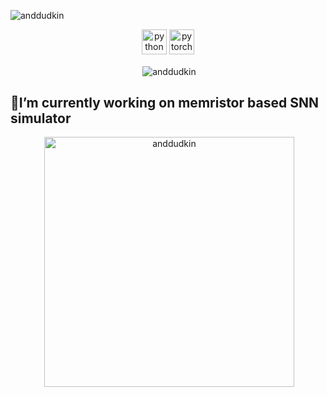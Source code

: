 <p align="left"> <img src="https://komarev.com/ghpvc/?username=anddudkin" alt="anddudkin" /> </p>



<p align="center">
  <img src="https://www.vectorlogo.zone/logos/python/python-icon.svg" alt="python" width="40" height="40"/>
  <img src="https://www.vectorlogo.zone/logos/pytorch/pytorch-icon.svg" alt="pytorch" width="40" height="40"/> 
</p>

<p align="center">&nbsp;<img align="center" src="https://github-readme-stats.vercel.app/api?username=anddudkin&theme=dark&show_icons=truehide_title=true&include_all_commits=true" alt="anddudkin"/>
  
🔭I’m currently working on memristor based SNN simulator
------------------------------------------------------------
<p align="center">&nbsp;<img align="center" src="https://leetcode.card.workers.dev/anddudkin?theme=dark&font=baloo&extension=null" width=400 width=500 alt="anddudkin"/></p>



<!--
**qubvel/qubvel** is a ✨ _special_ ✨ repository because its `README.md` (this file) appears on your GitHub profile.

Here are some ideas to get you started:

- 🔭 I’m currently working on ...
- 🌱 I’m currently learning ...
- 👯 I’m looking to collaborate on ...
- 🤔 I’m looking for help with ...
- 💬 Ask me about ...
- 📫 How to reach me: ...
- 😄 Pronouns: ...
- ⚡ Fun fact: ...
-->
